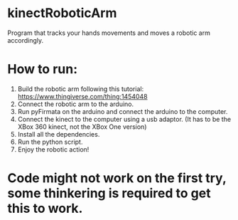 # kinectRoboticArm

Program that tracks your hands movements and moves a robotic arm accordingly.

# How to run:

1. Build the robotic arm following this tutorial: https://www.thingiverse.com/thing:1454048
2. Connect the robotic arm to the arduino.
3. Run pyFirmata on the arduino and connect the arduino to the computer.
4. Connect the kinect to the computer using a usb adaptor. (It has to be the XBox 360 kinect, not the XBox One version)
5. Install all the dependencies.
6. Run the python script.
7. Enjoy the robotic action!

# Code might not work on the first try, some thinkering is required to get this to work.
